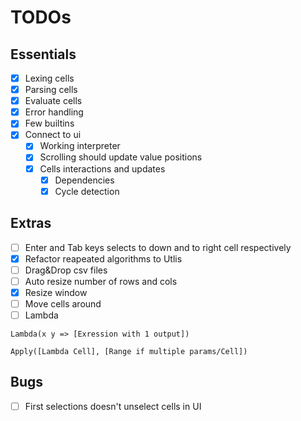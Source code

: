 # TODOs

## Essentials

- [x] Lexing cells
- [x] Parsing cells
- [x] Evaluate cells
- [x] Error handling
- [x] Few builtins
- [x] Connect to ui
    - [x] Working interpreter 
    - [x] Scrolling should update value positions
    - [x] Cells interactions and updates
        - [x] Dependencies
        - [x] Cycle detection

## Extras
- [ ] Enter and Tab keys selects to down and to right cell respectively
- [x] Refactor reapeated algorithms to Utlis
- [ ] Drag&Drop csv files
- [ ] Auto resize number of rows and cols 
- [x] Resize window
- [ ] Move cells around
- [ ] Lambda 

```
Lambda(x y => [Exression with 1 output]) 

Apply([Lambda Cell], [Range if multiple params/Cell])
```

## Bugs
- [ ] First selections doesn't unselect cells in UI

